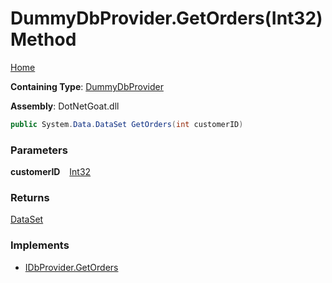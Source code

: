 # DummyDbProvider\.GetOrders\(Int32\) Method

[Home](../../../../../../../README.md)

**Containing Type**: [DummyDbProvider](../README.md)

**Assembly**: DotNetGoat\.dll

```csharp
public System.Data.DataSet GetOrders(int customerID)
```

### Parameters

**customerID** &ensp; [Int32](https://docs.microsoft.com/en-us/dotnet/api/system.int32)

### Returns

[DataSet](https://docs.microsoft.com/en-us/dotnet/api/system.data.dataset)

### Implements

* [IDbProvider.GetOrders](../../IDbProvider/GetOrders/README.md)
